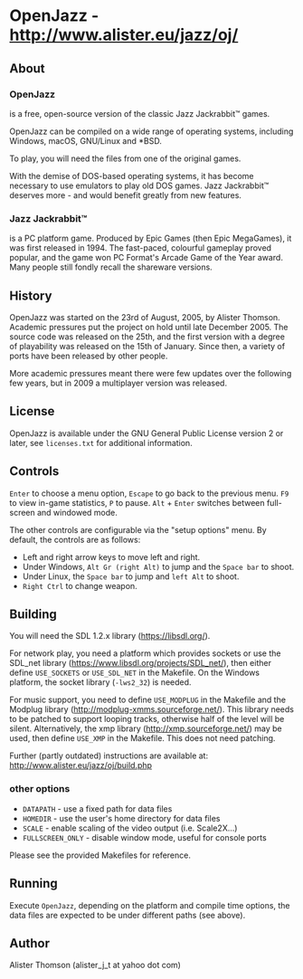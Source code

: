 
# OpenJazz - http://www.alister.eu/jazz/oj/

## About

### OpenJazz

is a free, open-source version of the classic Jazz Jackrabbit™ games.

OpenJazz can be compiled on a wide range of operating systems, including
Windows, macOS, GNU/Linux and *BSD.

To play, you will need the files from one of the original games.

With the demise of DOS-based operating systems, it has become necessary to use
emulators to play old DOS games. Jazz Jackrabbit™ deserves more - and would
benefit greatly from new features.

### Jazz Jackrabbit™

is a PC platform game. Produced by Epic Games (then Epic MegaGames), it was
first released in 1994. The fast-paced, colourful gameplay proved popular,
and the game won PC Format's Arcade Game of the Year award.
Many people still fondly recall the shareware versions.

## History

OpenJazz was started on the 23rd of August, 2005, by Alister Thomson.
Academic pressures put the project on hold until late December 2005.
The source code was released on the 25th, and the first version with a degree
of playability was released on the 15th of January.
Since then, a variety of ports have been released by other people.

More academic pressures meant there were few updates over the following few
years, but in 2009 a multiplayer version was released.

## License

OpenJazz is available under the GNU General Public License version 2 or later,
see `licenses.txt` for additional information.

## Controls

`Enter` to choose a menu option, `Escape` to go back to the previous menu.
`F9` to view in-game statistics, `P` to pause.
`Alt` + `Enter` switches between full-screen and windowed mode.

The other controls are configurable via the "setup options" menu.
By default, the controls are as follows:

- Left and right arrow keys to move left and right.
- Under Windows, `Alt Gr (right Alt)` to jump and the `Space bar` to shoot.
- Under Linux, the `Space bar` to jump and `left Alt` to shoot.
- `Right Ctrl` to change weapon.

## Building

You will need the SDL 1.2.x library (https://libsdl.org/).

For network play, you need a platform which provides sockets or use the SDL_net
library (https://www.libsdl.org/projects/SDL_net/), then either define
`USE_SOCKETS` or `USE_SDL_NET` in the Makefile. On the Windows platform, the
socket library (`-lws2_32`) is needed.

For music support, you need to define `USE_MODPLUG` in the Makefile and the
Modplug library (http://modplug-xmms.sourceforge.net/). This library needs to
be patched to support looping tracks, otherwise half of the level will be
silent. Alternatively, the xmp library (http://xmp.sourceforge.net/) may be
used, then define `USE_XMP` in the Makefile. This does not need patching.

Further (partly outdated) instructions are available at:
http://www.alister.eu/jazz/oj/build.php

### other options

- `DATAPATH` - use a fixed path for data files
- `HOMEDIR` - use the user's home directory for data files
- `SCALE` - enable scaling of the video output (i.e. Scale2X...)
- `FULLSCREEN_ONLY` - disable window mode, useful for console ports

Please see the provided Makefiles for reference.

## Running

Execute `OpenJazz`, depending on the platform and compile time options, the
data files are expected to be under different paths (see above).

## Author

Alister Thomson (alister_j_t at yahoo dot com)
